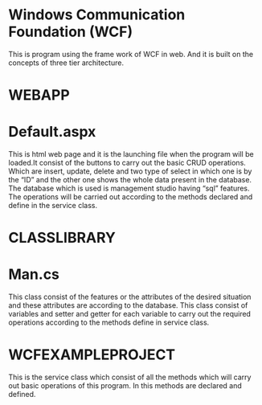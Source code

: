 # Windows Communication Foundation (WCF)

This is program using the frame work of WCF in web. And it is built on the concepts of three tier architecture.

# WEBAPP

# Default.aspx
This is html web page and it is the launching file when the program will be loaded.It consist of the buttons to carry out the basic CRUD operations. Which are insert, update, delete and two type of select in which one is by the “ID” and the other one shows the whole data present in the database. The database which is used is management studio having “sql” features. The operations will be carried out according to the methods declared and define in the service class.

# CLASSLIBRARY

# Man.cs
This class consist of the features or the attributes of the desired situation and these attributes are according to the database. This class consist of variables and setter and getter for each variable to carry out the required operations according to the methods define in service class.

# WCFEXAMPLEPROJECT
This is the service class which consist of all the methods which will carry out basic operations of this program. In this methods are declared and defined.

